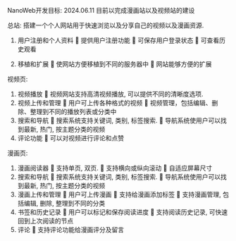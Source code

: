 NanoWeb开发目标:
2024.06.11
目前以完成漫画站以及视频站的建设



总站:
搭建一个个人网站用于快速浏览以及分享自己的视频以及漫画资源. 
1.	用户注册和个人资料
	提供用户注册功能
	可保存用户登录状态
	可查看历史观看

2.	移植和扩展
	使网站方便移植到不同的服务器中
	网站能够方便的扩展

视频页:
1.	视频播放
	视频网站支持高清视频播放, 可以提供不同的清晰度选项.
2.	视频上传和管理
	用户可上传各种格式的视频
	视频管理，包括编辑、删除、整理到不同的播放列表或分类中
3.	搜索和导航
	搜索系统支持关键词, 类别, 标签搜索.
	导航系统使用户可以找到最新, 热门, 按主题分类的视频
4.	评论功能
	可以对视频进行评论和点赞

漫画页:
1.	漫画阅读器
	支持单页, 双页.
	支持横向或纵向滚动
	自适应屏幕尺寸
2.	搜索和导航
	搜索系统支持关键词, 类别, 标签搜索.
	导航系统使用户可以找到最新, 热门, 按主题分类的视频
3.	漫画上传和管理
	用户可上传漫画
	支持给漫画添加标签
	支持漫画管理, 包括编辑, 删除, 整理到不同的分类
4.	书签和历史记录
	用户可以标记和保存阅读进度
	支持阅读历史记录, 可快速回到上次阅读的节点
5.	评论
	支持评论功能给漫画评分及留言
